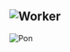 ![Worker](https://cdn.discordapp.com/attachments/1001468593113931896/1045625362043899934/image.png)
--

![Pon](https://cdn.discordapp.com/attachments/1001468593113931896/1045625923497635910/image.png)

